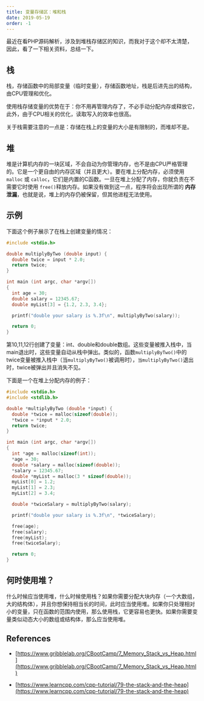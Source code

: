 ```yaml
---
title: 变量存储区：堆和栈
date: 2019-05-19
order: -1
---
```


最近在看PHP源码解析，涉及到堆栈存储区的知识，而我对于这个却不太清楚，因此，看了一下相关资料，总结一下。

## 栈

栈，存储函数中的局部变量（临时变量），存储函数地址，栈是后进先出的结构，由CPU管理和优化。

使用栈存储变量的优势在于：你不用再管理内存了，不必手动分配内存或释放它，此外，由于CPU相关的优化，读取写入的效率也很高。

关于栈需要注意的一点是：存储在栈上的变量的大小是有限制的，而堆却不是。



## 堆
堆是计算机内存的一块区域，不会自动为你管理内存，也不是由CPU严格管理的。它是一个更自由的内存区域（并且更大）。要在堆上分配内存，必须使用 `malloc` 或 `calloc`，它们是内置的C函数。一旦在堆上分配了内存，你就负责在不需要它时使用 `free()`释放内存。如果没有做到这一点，程序将会出现所谓的 **内存泄漏**，也就是说，堆上的内存仍被保留，但其他进程无法使用。

## 示例
下面这个例子展示了在栈上创建变量的情况：

``` c
#include <stdio.h>

double multiplyByTwo (double input) {
  double twice = input * 2.0;
  return twice;
}

int main (int argc, char *argv[])
{
  int age = 30;
  double salary = 12345.67;
  double myList[3] = {1.2, 2.3, 3.4};

  printf("double your salary is %.3f\n", multiplyByTwo(salary));

  return 0;
}
```

第10,11,12行创建了变量：int、double和double数组。这些变量被推入栈中，当main退出时，这些变量自动从栈中弹出。类似的，函数`multiplyByTwo()`中的twice变量被推入栈中（当`multiplyByTwo()`被调用时），`当multiplyByTwo()`退出时，twice被弹出并且消失不见。

下面是一个在堆上分配内存的例子：

``` c
#include <stdio.h>
#include <stdlib.h>

double *multiplyByTwo (double *input) {
  double *twice = malloc(sizeof(double));
  *twice = *input * 2.0;
  return twice;
}

int main (int argc, char *argv[])
{
  int *age = malloc(sizeof(int));
  *age = 30;
  double *salary = malloc(sizeof(double));
  *salary = 12345.67;
  double *myList = malloc(3 * sizeof(double));
  myList[0] = 1.2;
  myList[1] = 2.3;
  myList[2] = 3.4;

  double *twiceSalary = multiplyByTwo(salary);

  printf("double your salary is %.3f\n", *twiceSalary);

  free(age);
  free(salary);
  free(myList);
  free(twiceSalary);

  return 0;
}
```

## 何时使用堆？
什么时候应当使用堆，什么时候使用栈？如果你需要分配大块内存（一个大数组，大的结构体），并且你想保持相当长的时间，此时应当使用堆。如果你只处理相对小的变量，只在函数的范围内使用，那么使用栈，它更容易也更快。如果你需要变量类似动态大小的数组或结构体，那么应当使用堆。


## References
* [https://www.gribblelab.org/CBootCamp/7_Memory_Stack_vs_Heap.html](https://www.gribblelab.org/CBootCamp/7_Memory_Stack_vs_Heap.html)

* [https://www.learncpp.com/cpp-tutorial/79-the-stack-and-the-heap](https://www.learncpp.com/cpp-tutorial/79-the-stack-and-the-heap)